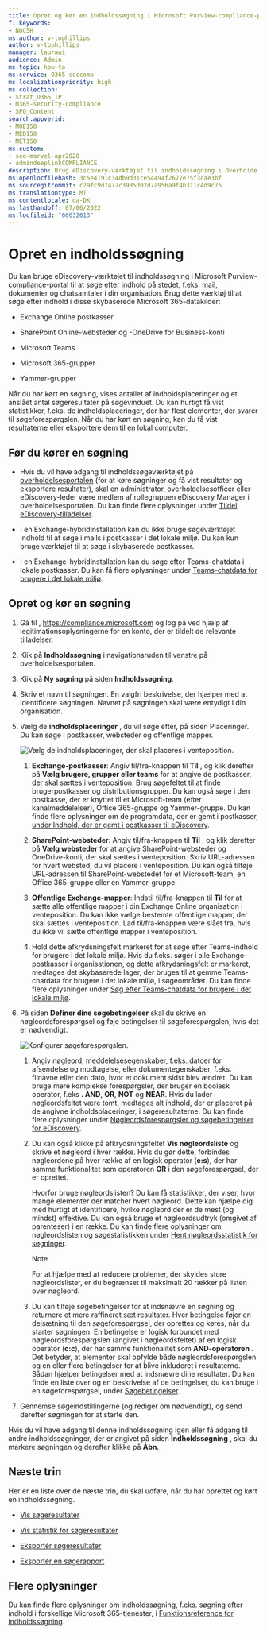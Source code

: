 ```yaml
---
title: Opret og kør en indholdssøgning i Microsoft Purview-compliance-portal
f1.keywords:
- NOCSH
ms.author: v-tophillips
author: v-tophillips
manager: laurawi
audience: Admin
ms.topic: how-to
ms.service: O365-seccomp
ms.localizationpriority: high
ms.collection:
- Strat_O365_IP
- M365-security-compliance
- SPO_Content
search.appverid:
- MOE150
- MED150
- MET150
ms.custom:
- seo-marvel-apr2020
- admindeeplinkCOMPLIANCE
description: Brug eDiscovery-værktøjet til indholdssøgning i Overholdelsescenter til at søge efter indhold i forskellige Microsoft 365-tjenester.
ms.openlocfilehash: 3c5e4191c34db9d31ce54494f2677e75f3cae3bf
ms.sourcegitcommit: c29fc9d7477c3985d02d7a956a9f4b311c4d9c76
ms.translationtype: MT
ms.contentlocale: da-DK
ms.lasthandoff: 07/06/2022
ms.locfileid: "66632613"
---
```

# <a name="create-a-content-search"></a>Opret en indholdssøgning

Du kan bruge eDiscovery-værktøjet til indholdssøgning i Microsoft Purview-compliance-portal til at søge efter indhold på stedet, f.eks. mail, dokumenter og chatsamtaler i din organisation. Brug dette værktøj til at søge efter indhold i disse skybaserede Microsoft 365-datakilder:
  
- Exchange Online postkasser

- SharePoint Online-websteder og -OneDrive for Business-konti

- Microsoft Teams

- Microsoft 365-grupper

- Yammer-grupper

Når du har kørt en søgning, vises antallet af indholdsplaceringer og et anslået antal søgeresultater på søgevinduet. Du kan hurtigt få vist statistikker, f.eks. de indholdsplaceringer, der har flest elementer, der svarer til søgeforespørgslen. Når du har kørt en søgning, kan du få vist resultaterne eller eksportere dem til en lokal computer.

## <a name="before-you-run-a-search"></a>Før du kører en søgning

- Hvis du vil have adgang til indholdssøgeværktøjet på <a href="https://go.microsoft.com/fwlink/p/?linkid=2077149" target="_blank">overholdelsesportalen</a> (for at køre søgninger og få vist resultater og eksportere resultater), skal en administrator, overholdelsesofficer eller eDiscovery-leder være medlem af rollegruppen eDiscovery Manager i overholdelsesportalen. Du kan finde flere oplysninger under [Tildel eDiscovery-tilladelser](assign-ediscovery-permissions.md).

- I en Exchange-hybridinstallation kan du ikke bruge søgeværktøjet Indhold til at søge i mails i postkasser i det lokale miljø. Du kan kun bruge værktøjet til at søge i skybaserede postkasser.

- I en Exchange-hybridinstallation kan du søge efter Teams-chatdata i lokale postkasser. Du kan få flere oplysninger under [Teams-chatdata for brugere i det lokale miljø](/microsoft-365/compliance/search-cloud-based-mailboxes-for-on-premises-users).

## <a name="create-and-run-a-search"></a>Opret og kør en søgning
  
1. Gå til , <https://compliance.microsoft.com> og log på ved hjælp af legitimationsoplysningerne for en konto, der er tildelt de relevante tilladelser.

2. Klik på **Indholdssøgning** i navigationsruden til venstre på overholdelsesportalen.

3. Klik på **Ny søgning** på siden **Indholdssøgning**.

4. Skriv et navn til søgningen. En valgfri beskrivelse, der hjælper med at identificere søgningen. Navnet på søgningen skal være entydigt i din organisation.

5. Vælg de **indholdsplaceringer** , du vil søge efter, på siden Placeringer. Du kan søge i postkasser, websteder og offentlige mapper.

    ![Vælg de indholdsplaceringer, der skal placeres i venteposition.](../media/ContentSearchLocations.png)
  
   1. **Exchange-postkasser**: Angiv til/fra-knappen til **Til** , og klik derefter på **Vælg brugere, grupper eller teams** for at angive de postkasser, der skal sættes i venteposition. Brug søgefeltet til at finde brugerpostkasser og distributionsgrupper. Du kan også søge i den postkasse, der er knyttet til et Microsoft-team (efter kanalmeddelelser), Office 365-gruppe og Yammer-gruppe. Du kan finde flere oplysninger om de programdata, der er gemt i postkasser, [under Indhold, der er gemt i postkasser til eDiscovery](what-is-stored-in-exo-mailbox.md).

   2. **SharePoint-websteder**: Angiv til/fra-knappen til **Til** , og klik derefter på **Vælg websteder** for at angive SharePoint-websteder og OneDrive-konti, der skal sættes i venteposition. Skriv URL-adressen for hvert websted, du vil placere i venteposition. Du kan også tilføje URL-adressen til SharePoint-webstedet for et Microsoft-team, en Office 365-gruppe eller en Yammer-gruppe.
  
   3. **Offentlige Exchange-mapper**: Indstil til/fra-knappen til **Til** for at sætte alle offentlige mapper i din Exchange Online organisation i venteposition. Du kan ikke vælge bestemte offentlige mapper, der skal sættes i venteposition. Lad til/fra-knappen være slået fra, hvis du ikke vil sætte offentlige mapper i venteposition.
  
   4. Hold dette afkrydsningsfelt markeret for at søge efter Teams-indhold for brugere i det lokale miljø. Hvis du f.eks. søger i alle Exchange-postkasser i organisationen, og dette afkrydsningsfelt er markeret, medtages det skybaserede lager, der bruges til at gemme Teams-chatdata for brugere i det lokale miljø, i søgeområdet. Du kan finde flere oplysninger under [Søg efter Teams-chatdata for brugere i det lokale miljø](search-cloud-based-mailboxes-for-on-premises-users.md).

6. På siden **Definer dine søgebetingelser** skal du skrive en nøgleordsforespørgsel og føje betingelser til søgeforespørgslen, hvis det er nødvendigt.

   ![Konfigurer søgeforespørgslen.](../media/ContentSearchQuery.png)

   1. Angiv nøgleord, meddelelsesegenskaber, f.eks. datoer for afsendelse og modtagelse, eller dokumentegenskaber, f.eks. filnavne eller den dato, hvor et dokument sidst blev ændret. Du kan bruge mere komplekse forespørgsler, der bruger en boolesk operator, f.eks **. AND**, **OR**, **NOT** og **NEAR**. Hvis du lader nøgleordsfeltet være tomt, medtages alt indhold, der er placeret på de angivne indholdsplaceringer, i søgeresultaterne. Du kan finde flere oplysninger under [Nøgleordsforespørgsler og søgebetingelser for eDiscovery](keyword-queries-and-search-conditions.md).

   2. Du kan også klikke på afkrydsningsfeltet **Vis nøgleordsliste** og skrive et nøgleord i hver række. Hvis du gør dette, forbindes nøgleordene på hver række af en logisk operator (**c:s**), der har samme funktionalitet som operatoren **OR** i den søgeforespørgsel, der er oprettet.

      Hvorfor bruge nøgleordslisten? Du kan få statistikker, der viser, hvor mange elementer der matcher hvert nøgleord. Dette kan hjælpe dig med hurtigt at identificere, hvilke nøgleord der er de mest (og mindst) effektive. Du kan også bruge et nøgleordsudtryk (omgivet af parenteser) i en række. Du kan finde flere oplysninger om nøgleordslisten og søgestatistikken under [Hent nøgleordsstatistik for søgninger](view-keyword-statistics-for-content-search.md#get-keyword-statistics-for-searches).

      > [!NOTE]
      > For at hjælpe med at reducere problemer, der skyldes store nøgleordslister, er du begrænset til maksimalt 20 rækker på listen over nøgleord.

   3. Du kan tilføje søgebetingelser for at indsnævre en søgning og returnere et mere raffineret sæt resultater. Hver betingelse føjer en delsætning til den søgeforespørgsel, der oprettes og køres, når du starter søgningen. En betingelse er logisk forbundet med nøgleordsforespørgslen (angivet i nøgleordsfeltet) af en logisk operator (**c:c**), der har samme funktionalitet som **AND-operatoren** . Det betyder, at elementer skal opfylde både nøgleordsforespørgslen og en eller flere betingelser for at blive inkluderet i resultaterne. Sådan hjælper betingelser med at indsnævre dine resultater. Du kan finde en liste over og en beskrivelse af de betingelser, du kan bruge i en søgeforespørgsel, under [Søgebetingelser](keyword-queries-and-search-conditions.md#search-conditions).

7. Gennemse søgeindstillingerne (og rediger om nødvendigt), og send derefter søgningen for at starte den.
  
Hvis du vil have adgang til denne indholdssøgning igen eller få adgang til andre indholdssøgninger, der er angivet på siden **Indholdssøgning** , skal du markere søgningen og derefter klikke på **Åbn**.

## <a name="next-steps"></a>Næste trin

Her er en liste over de næste trin, du skal udføre, når du har oprettet og kørt en indholdssøgning.

- [Vis søgeresultater](preview-ediscovery-search-results.md)

- [Vis statistik for søgeresultater](view-keyword-statistics-for-content-search.md)

- [Eksportér søgeresultater](export-search-results.md)

- [Eksportér en søgerapport](export-a-content-search-report.md)

## <a name="more-information"></a>Flere oplysninger

Du kan finde flere oplysninger om indholdssøgning, f.eks. søgning efter indhold i forskellige Microsoft 365-tjenester, i [Funktionsreference for indholdssøgning](content-search-reference.md).
